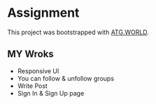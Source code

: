 # Assignment

This project was bootstrapped with [ATG.WORLD](https://atg-worlds.netlify.app/).

## MY Wroks

<ul>
  <li>Responsive UI</li>
  <li>You can follow & unfollow groups</li>
  <li>Write Post</li>
  <li>Sign In & Sign Up page</li>
</ul>
